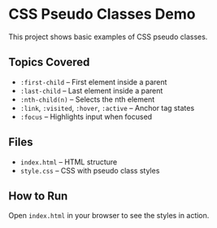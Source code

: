 # CSS Pseudo Classes Demo

This project shows basic examples of CSS pseudo classes.

## Topics Covered

- `:first-child` – First element inside a parent
- `:last-child` – Last element inside a parent
- `:nth-child(n)` – Selects the nth element
- `:link`, `:visited`, `:hover`, `:active` – Anchor tag states
- `:focus` – Highlights input when focused

## Files

- `index.html` – HTML structure
- `style.css` – CSS with pseudo class styles

## How to Run

Open `index.html` in your browser to see the styles in action.
